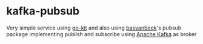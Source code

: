 # kafka-pubsub

Very simple service using [go-kit](https://github.com/go-kit) and also using [basvanbeek](https://github.com/basvanbeek)'s pubsub package implementing publish and subscribe using [Apache Kafka](https://kafka.apache.org) as broker
